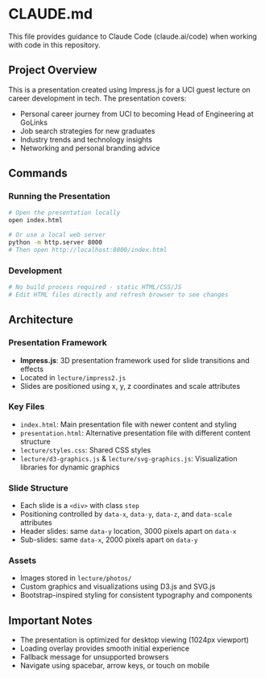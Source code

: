 # CLAUDE.md

This file provides guidance to Claude Code (claude.ai/code) when working with code in this repository.

## Project Overview

This is a presentation created using Impress.js for a UCI guest lecture on career development in tech. The presentation covers:
- Personal career journey from UCI to becoming Head of Engineering at GoLinks
- Job search strategies for new graduates
- Industry trends and technology insights
- Networking and personal branding advice

## Commands

### Running the Presentation
```bash
# Open the presentation locally
open index.html

# Or use a local web server
python -m http.server 8000
# Then open http://localhost:8000/index.html
```

### Development
```bash
# No build process required - static HTML/CSS/JS
# Edit HTML files directly and refresh browser to see changes
```

## Architecture

### Presentation Framework
- **Impress.js**: 3D presentation framework used for slide transitions and effects
- Located in `lecture/impress2.js`
- Slides are positioned using x, y, z coordinates and scale attributes

### Key Files
- `index.html`: Main presentation file with newer content and styling
- `presentation.html`: Alternative presentation file with different content structure
- `lecture/styles.css`: Shared CSS styles
- `lecture/d3-graphics.js` & `lecture/svg-graphics.js`: Visualization libraries for dynamic graphics

### Slide Structure
- Each slide is a `<div>` with class `step`
- Positioning controlled by `data-x`, `data-y`, `data-z`, and `data-scale` attributes
- Header slides: same `data-y` location, 3000 pixels apart on `data-x`
- Sub-slides: same `data-x`, 2000 pixels apart on `data-y`

### Assets
- Images stored in `lecture/photos/`
- Custom graphics and visualizations using D3.js and SVG.js
- Bootstrap-inspired styling for consistent typography and components

## Important Notes
- The presentation is optimized for desktop viewing (1024px viewport)
- Loading overlay provides smooth initial experience
- Fallback message for unsupported browsers
- Navigate using spacebar, arrow keys, or touch on mobile